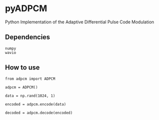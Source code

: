 # pyADPCM
Python Implementation of the Adaptive Differential Pulse Code Modulation


## Dependencies
```
numpy
wavio
```

## How to use

```
from adpcm import ADPCM

adpcm = ADPCM()

data = np.rand(1024, 1)

encoded = adpcm.encode(data)

decoded = adpcm.decode(encoded)
```
